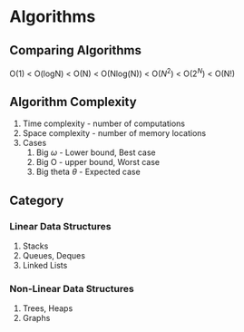 # Algorithms

## Comparing Algorithms

O(1) < O(logN) < O(N) < O(Nlog(N)) < O($N^2$) < O($2^N$) < O(N!)

## Algorithm Complexity

1. Time complexity - number of computations
2. Space complexity - number of memory locations
3. Cases
   1. Big $\omega$ - Lower bound, Best case
   2. Big O - upper bound, Worst case
   3. Big theta $\theta$ - Expected case

## Category

### Linear Data Structures

1. Stacks
2. Queues, Deques
3. Linked Lists

### Non-Linear Data Structures

1. Trees, Heaps
2. Graphs

